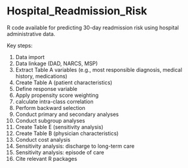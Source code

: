 # Hospital_Readmission_Risk

R code available for predicting 30-day readmission risk using hospital administrative data.

Key steps:

1. Data import
2. Data linkage (DAD, NARCS, MSP)
3. Extract Table A variables (e.g., most responsible diagnosis, medical history, medications)
4. Create Table A (patient characteristics)
5. Define response variable
6. Apply propensity score weighting
7. calculate intra-class correlation
8. Perform backward selection
9. Conduct primary and secondary analyses
10. Conduct subgroup analyses
11. Create Table E (sensitivity analysis)
12. Create Table B (physician characteristics)
13. Conduct cost analysis
14. Sensitivity analysis: discharge to long-term care
15. Sensitivity analysis: episode of care
16. Cite relevant R packages
